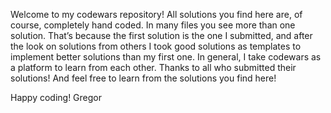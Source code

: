 Welcome to my codewars repository!
All solutions you find here are, of course, completely hand coded.
In many files you see more than one solution. That’s because the first solution is the one I submitted, and after the look on solutions from others I took good solutions as templates to implement better solutions than my first one.
In general, I take codewars as a platform to learn from each other. Thanks to all who submitted their solutions! And feel free to learn from the solutions you find here!

Happy coding!
Gregor
